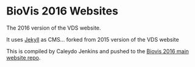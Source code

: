 # BioVis 2016 Websites

The 2016 version of the VDS website.

It uses [Jekyll](http://jekyllrb.com/) as CMS... forked from 2015 version of the VDS website

This is compiled by Caleydo Jenkins and pushed to the [Biovis 2016 main website repo](https://github.com/biovis/biovis_2016).
